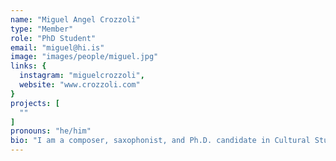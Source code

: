 ```yaml
---
name: "Miguel Angel Crozzoli"
type: "Member"
role: "PhD Student"
email: "miguel@hi.is"
image: "images/people/miguel.jpg"
links: {
  instagram: "miguelcrozzoli",
  website: "www.crozzoli.com"
}
projects: [
  ""
]
pronouns: "he/him"
bio: "I am a composer, saxophonist, and Ph.D. candidate in Cultural Studies, currently conducting my research project at the Intelligent Instruments Lab in Reykjavik. I have studied European composition, jazz studies, and cultural management in Argentina, and I hold an Advanced Postgraduate Diploma and a master's degree from the Rhythmic Music Conservatory in Copenhagen, where I conducted practice-based research on the aesthetic potential of sonifications. I believe in the power of sound as a transformative experience for societies, and I am particularly interested in data democratization and knowledge dissemination. Through my research interest in music, new technologies, data, and AI, I explore the questions about the role of the arts in critical thinking and perception."
---
```


